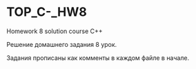 # TOP_C-_HW8
Homework 8 solution course C++

Решение домашнего задания 8 урок.

Задания прописаны как комменты в каждом файле в начале.
